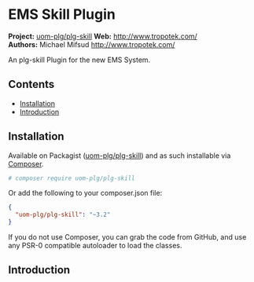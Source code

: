# EMS Skill Plugin

__Project:__ [uom-plg/plg-skill](http://packagist.org/packages/uom-plg/plg-skill)
__Web:__ <http://www.tropotek.com/>  
__Authors:__ Michael Mifsud <http://www.tropotek.com/>  
  
An plg-skill Plugin for the new EMS System. 

## Contents

- [Installation](#installation)
- [Introduction](#introduction)



## Installation

Available on Packagist ([uom-plg/plg-skill](http://packagist.org/packages/uom-plg/plg-skill))
and as such installable via [Composer](http://getcomposer.org/).

```bash
# composer require uom-plg/plg-skill
```

Or add the following to your composer.json file:

```json
{
  "uom-plg/plg-skill": "~3.2"
}
```

If you do not use Composer, you can grab the code from GitHub, and use any
PSR-0 compatible autoloader to load the classes.

## Introduction



  
  